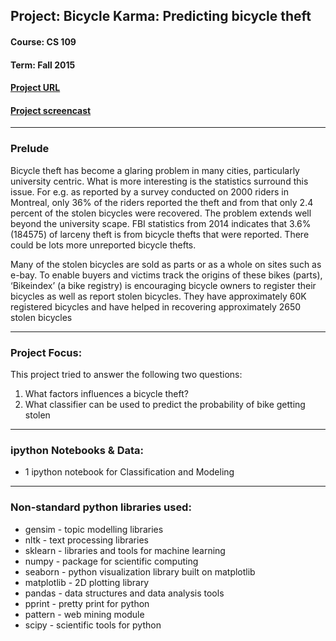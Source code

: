 ## Project: Bicycle Karma: Predicting bicycle theft

#### Course: CS 109

#### Term: Fall 2015

#### [Project URL](https://sites.google.com/a/g.harvard.edu/bicyclekarma/home)

#### [Project screencast](https://sites.google.com/a/g.harvard.edu/bicyclekarma/home/screencast)



------

### Prelude

Bicycle theft has become a glaring problem in many cities, particularly university centric. What is more interesting is the statistics surround this issue. For e.g. as reported by a survey conducted on 2000 riders in Montreal, only 36% of the riders reported the theft and from that only 2.4 percent of the stolen bicycles were recovered. The problem extends well beyond the university scape. FBI statistics from 2014 indicates that 3.6% (184575) of larceny theft is from bicycle thefts that were reported. There could be lots more unreported bicycle thefts. 

Many of the stolen bicycles are sold as parts or as a whole on sites such as e-bay. To enable buyers and victims track the origins of these bikes (parts), ‘Bikeindex’ (a bike registry) is encouraging bicycle owners to register their bicycles as well as report stolen bicycles. They have approximately 60K registered bicycles and have helped in recovering approximately 2650 stolen bicycles

------

### Project Focus:

This project tried to answer the following two questions:

1. What factors influences a bicycle theft? 
2. What classifier can be used to predict the probability of bike getting stolen

------

### ipython Notebooks & Data:

- 1 ipython notebook for Classification and Modeling

------

### **Non-standard python libraries used:**

- gensim - topic modelling libraries
- nltk - text processing libraries
- sklearn - libraries and tools for machine learning
- numpy - package for scientific computing
- seaborn - python visualization library built on matplotlib
- matplotlib - 2D plotting library
- pandas - data structures and data analysis tools
- pprint - pretty print for python
- pattern - web mining module
- scipy - scientific tools for python
